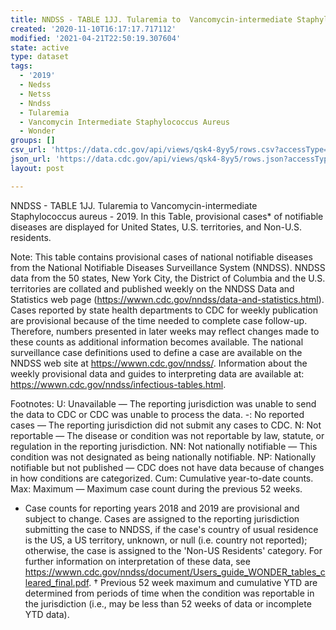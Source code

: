 ```yaml
---
title: NNDSS - TABLE 1JJ. Tularemia to  Vancomycin-intermediate Staphylococcus aureus
created: '2020-11-10T16:17:17.717112'
modified: '2021-04-21T22:50:19.307604'
state: active
type: dataset
tags:
  - '2019'
  - Nedss
  - Netss
  - Nndss
  - Tularemia
  - Vancomycin Intermediate Staphylococcus Aureus
  - Wonder
groups: []
csv_url: 'https://data.cdc.gov/api/views/qsk4-8yy5/rows.csv?accessType=DOWNLOAD'
json_url: 'https://data.cdc.gov/api/views/qsk4-8yy5/rows.json?accessType=DOWNLOAD'
layout: post

---
```

NNDSS - TABLE 1JJ. Tularemia to  Vancomycin-intermediate Staphylococcus aureus - 2019. In this Table, provisional cases* of notifiable diseases are displayed for United States, U.S. territories, and Non-U.S. residents. 

Note: 
This table contains provisional cases of national notifiable diseases from the National Notifiable Diseases Surveillance System (NNDSS). NNDSS data from the 50 states, New York City, the District of Columbia and the U.S. territories are collated and published weekly on the NNDSS Data and Statistics web page (https://wwwn.cdc.gov/nndss/data-and-statistics.html). Cases reported by state health departments to CDC for weekly publication are provisional because of the time needed to complete case follow-up. Therefore, numbers presented in later weeks may reflect changes made to these counts as additional information becomes available. The national surveillance case definitions used to define a case are available on the NNDSS web site at https://wwwn.cdc.gov/nndss/. Information about the weekly provisional data and guides to interpreting data are available at: https://wwwn.cdc.gov/nndss/infectious-tables.html. 

Footnotes:
U: Unavailable — The reporting jurisdiction was unable to send the data to CDC or CDC was unable to process the data.
-: No reported cases — The reporting jurisdiction did not submit any cases to CDC.
N: Not reportable — The disease or condition was not reportable by law, statute, or regulation in the reporting jurisdiction.
NN: Not nationally notifiable — This condition was not designated as being nationally notifiable.
NP: Nationally notifiable but not published — CDC does not have data because of changes in how conditions are categorized.
Cum: Cumulative year-to-date counts.
Max: Maximum — Maximum case count during the previous 52 weeks.
* Case counts for reporting years 2018 and 2019 are provisional and subject to change. Cases are assigned to the reporting jurisdiction submitting the case to NNDSS, if the case's country of usual residence is the US, a US territory, unknown, or null (i.e. country not reported); otherwise, the case is assigned to the 'Non-US Residents' category. For further information on interpretation of these data, see https://wwwn.cdc.gov/nndss/document/Users_guide_WONDER_tables_cleared_final.pdf. 
† Previous 52 week maximum and cumulative YTD are determined from periods of time when the condition was reportable in the jurisdiction (i.e., may be less than 52 weeks of data or incomplete YTD data).
